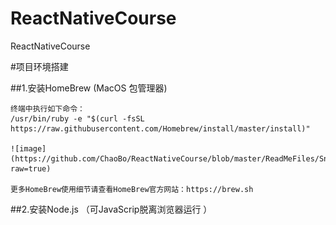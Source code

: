 # ReactNativeCourse
ReactNativeCourse 

#项目环境搭建

##1.安装HomeBrew (MacOS 包管理器)
>
>
	终端中执行如下命令：
	/usr/bin/ruby -e "$(curl -fsSL https://raw.githubusercontent.com/Homebrew/install/master/install)"
    
    ![image](https://github.com/ChaoBo/ReactNativeCourse/blob/master/ReadMeFiles/Snip20180331_09.png?raw=true)

    更多HomeBrew使用细节请查看HomeBrew官方网站：https://brew.sh

##2.安装Node.js （可JavaScrip脱离浏览器运行 ）
	
